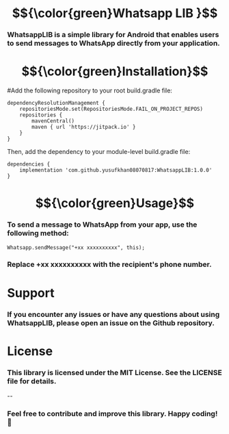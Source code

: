 #  $${\color{green}Whatsapp LIB }$$ 
### WhatsappLIB is a simple library for Android that enables users to send messages to WhatsApp directly from your application.
# $${\color{green}Installation}$$
#Add the following repository to your root build.gradle file:
```
dependencyResolutionManagement {
    repositoriesMode.set(RepositoriesMode.FAIL_ON_PROJECT_REPOS)
    repositories {
        mavenCentral()
        maven { url 'https://jitpack.io' }
    }
}
```
Then, add the dependency to your module-level build.gradle file:
```
dependencies {
    implementation 'com.github.yusufkhan08070817:WhatsappLIB:1.0.0'
}
```
# $${\color{green}Usage}$$
### To send a message to WhatsApp from your app, use the following method:

```
Whatsapp.sendMessage("+xx xxxxxxxxxx", this);
```
### Replace +xx xxxxxxxxxx with the recipient's phone number.
# Support
### If you encounter any issues or have any questions about using WhatsappLIB, please open an issue on the Github repository.

# License
### This library is licensed under the MIT License. See the LICENSE file for details.
--
### Feel free to contribute and improve this library. Happy coding! 🚀

